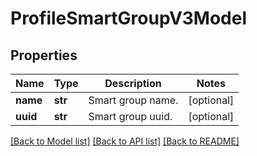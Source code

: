 # ProfileSmartGroupV3Model

## Properties
Name | Type | Description | Notes
------------ | ------------- | ------------- | -------------
**name** | **str** | Smart group name. | [optional] 
**uuid** | **str** | Smart group uuid. | [optional] 

[[Back to Model list]](../README.md#documentation-for-models) [[Back to API list]](../README.md#documentation-for-api-endpoints) [[Back to README]](../README.md)


